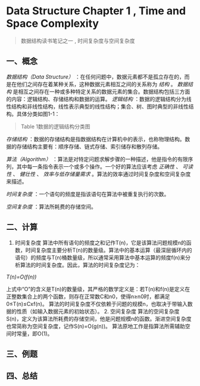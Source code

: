 # Data Structure Chapter 1 , Time and Space Complexity
>数据结构读书笔记之一 , 时间复杂度与空间复杂度
## 一、概念
 _数据结构（Data Structure）_ ：在任何问题中，数据元素都不是孤立存在的，而是在他们之间存在着某种关系，这种数据元素相互之间的关系称为 _结构_ 。 _数据结构_ 是相互之间存在一种或多种特定关系的数据元素的集合。数据结构包括三方面的内容：逻辑结构、存储结构和数据的运算。
 _逻辑结构_ ：数据的逻辑结构分为线性结构和非线性结构，线性表示典型的线性结构；集合、树、图时典型的非线性结构。具体分类如图1-1：
 
 >Table 1数据的逻辑结构分类图
 
 _存储结构_ ：数据的存储结构是指数据结构在计算机中的表示，也称物理结构。数据的存储结构主要有：顺序存储、链式存储、索引储存和散列存储。
 
 _算法（Algorithm）_ ：算法是对特定问题求解步骤的一种描述，他是指令的有限序列，其中每一条指令表示一个或多个操作。一个好的算法应该考虑 _正确性_ 、 _可读性_ 、 _健壮性_ 、 _效率与低存储量需求_ 。算法的效率通过时间复杂度和空间复杂度来描述。

 _时间复杂度_ ：一个语句的频度是指该语句在算法中被重复执行的次数。

_空间复杂度_ ：算法所耗费的存储空间。

## 二、计算
1. 时间复杂度
算法中所有语句的频度之和记作T(n)，它是该算法问题规模n的函数，时间复杂度主要分析T(n)的数量级。算法中的基本运算（最深层循环内的语句）的频度与T(n)桶数量级，所以通常采用算法中基本运算的频度f(n)来分析算法的时间复杂度。因此，算法的时间复杂度记为：

_T(n)=O(f(n))_ 

上式中“O”的含义是T(n)的数量级，其严格的数学定义是：若T(n)和f(n)是定义在正整数集合上的两个函数，则存在正常数C和n0，使得n≥n0时，都满足0≤T(n)≤Cxf(n)。
算法的时间复杂度不仅依赖于问题的规模n，也取决于带输入数据的性质（如输入数据元素的初始状态）。
2. 空间复杂度
算法的空间复杂度S(n)，定义为该算法所耗费的存储空间，他是问题规模n的函数。渐进空间复杂度也常简称为空间复杂度，记作S(n)=O(g(n))。
算法原地工作是指算法所需辅助空间时常量，即O(1)。
## 三、例题
## 四、总结
